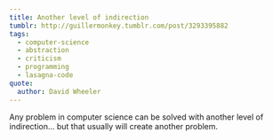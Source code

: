 ```yaml
---
title: Another level of indirection
tumblr: http://guillermonkey.tumblr.com/post/3293395882
tags:
  - computer-science
  - abstraction
  - criticism
  - programming
  - lasagna-code
quote:
  author: David Wheeler
---
```


Any problem in computer science can be solved with another level of indirection... but that usually will create another problem.

